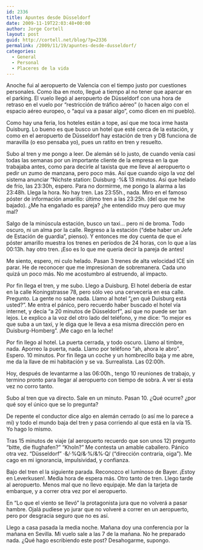 ```yaml
---
id: 2336
title: Apuntes desde Düsseldorf
date: 2009-11-19T22:03:48+00:00
author: Jorge Cortell
layout: post
guid: http://cortell.net/blog/?p=2336
permalink: /2009/11/19/apuntes-desde-dusseldorf/
categories:
  - General
  - Personal
  - Placeres de la vida
---
```

Anoche fui al aeropuerto de Valencia con el tiempo justo por cuestiones personales. Como iba en moto, llegué a tiempo al no tener que aparcar en el parking. El vuelo llegó al aeropuerto de Düsseldorf con una hora de retraso en el vuelo por &#8220;restricción de tráfico aéreo&#8221; (o hacen algo con el espacio aéreo europeo, o &#8220;aquí va a pasar algo&#8221;, como dicen en mi pueblo).

Como hay una feria, los hoteles están a tope, así que me toca irme hasta Duisburg. Lo bueno es que busco un hotel que esté cerca de la estación, y como en el aeropuerto de Düsseldorf hay estación de tren y DB funciona de maravilla (o eso pensaba yo), pues un ratito en tren y resuelto.

Subo al tren y me pongo a leer. De alemán sé lo justo, de cuando venía casi todas las semanas por un importante cliente de la empresa en la que trabajaba antes, como para decirle al taxista que me lleve al aeropuerto o pedir un zumo de manzana, pero poco más. Así que cuando oigo la voz del sistema anunciar &#8220;Nichste station: Duisburg ·$%&&#8221; recojo y bajo del tren. Pero veo un cartel que pone &#8220;Duisburg-Rahm&#8221;. Trato de subir al tren de nuevo, pero se va. Así que pregunto a una pareja, que me dice que hay 4 estaciones en Duisburg, y que no me preocupe, que el próximo tren viene ·$%& 13 minutos. Así que helado de frío, las 23:30h, espero. Para no dormirme, me pongo la alarma a las 23:48h. Llega la hora. No hay tren. Las 23:55h., nada. Miro en el famoso póster de información amarillo: último tren a las 23:25h. (del que me he bajado). ¿Me ha engañado es pareja? ¿he entendido muy pero que muy mal?

Salgo de la minúscula estación, busco un taxi… pero ni de broma. Todo oscuro, ni un alma por la calle. Regreso a la estación (&#8220;debe haber un Jefe de Estación de guardia&#8221;, pienso). Y entonces me doy cuenta de que el póster amarillo muestra los trenes en períodos de 24 horas, con lo que a las 00:13h. hay otro tren. ¡Eso es lo que me quería decir la pareja de antes!

Me siento, espero, mi culo helado. Pasan 3 trenes de alta velocidad ICE sin parar. He de reconocer que me impresionan de sobremanera. Cada uno quizá un poco más. No me acostumbro al estruendo, al impacto.

Por fin llega el tren, y me subo. Llego a Duisburg. El hotel debería de estar en la calle Koningstrasse 78, pero sólo veo una cervecería en esa calle. Pregunto. La gente no sabe nada. Llamo al hotel &#8220;¿en qué Duisburg está usted?&#8221;. Me entra el pánico, pero recuerdo haber buscado el hotel vía internet, y decía &#8220;a 20 minutos de Düsseldorf&#8221;, así que no puede ser tan lejos. Le explico a la voz del otro lado del teléfono, y me dice: &#8220;lo mejor es que suba a un taxi, y le diga que le lleva a esa misma dirección pero en Duisburg-Homberg&#8221;. ¡Me cago en la leche!

Por fin llego al hotel. La puerta cerrada, y todo oscuro. Llamo al timbre, nada. Aporreo la puerta, nada. Llamo por teléfono &#8220;ah, ahora le abro&#8221;. Espero. 10 minutos. Por fin llega un coche y un hombrecillo baja y me abre, me da la llave de mi habitación y se va. Surrealista. Las 02:00h.

Hoy, después de levantarme a las 06:00h., tengo 10 reuniones de trabajo, y termino pronto para llegar al aeropuerto con tiempo de sobra. A ver si esta vez no corro tanto.

Subo al tren que va directo. Sale en un minuto. Pasan 10. ¿Qué ocurre? ¿por qué soy el único que se lo pregunta?

De repente el conductor dice algo en alemán cerrado (o así me lo parece a mí) y todo el mundo baja del tren y pasa corriendo al que está en la vía 15. Yo hago lo mismo.

Tras 15 minutos de viaje (al aeropuerto recuerdo que son unos 12) pregunto &#8220;bitte, die flughafen?&#8221; &#8220;Kholn?&#8221; Me contesta un amable caballero. Pánico otra vez. &#8220;Düsseldorf&#8221; ·&/·%Q/&·%/&%·Q/ (&#8220;dirección contraria, oiga&#8221;). Me cago en mi ignorancia, impulsividad, y confianza.

Bajo del tren el la siguiente parada. Reconozco el luminoso de Bayer. ¡Estoy en Leverkusen!. Media hora de espera más. Otro tanto de tren. Llego tarde al aeropuerto. Menos mal que no llevo equipaje. Me dan la tarjeta de embarque, y a correr otra vez por el aeropuerto.

En &#8220;Lo que el viento se llevó&#8221; la protagonista jura que no volverá a pasar hambre. Ojalá pudiese yo jurar que no volveré a correr en un aeropuerto, pero por desgracia seguro que no es así.

Llego a casa pasada la media noche. Mañana doy una conferencia por la mañana en Sevilla. Mi vuelo sale a las 7 de la mañana. No he preparado nada. ¿Qué hago escribiendo este post? Desahogarme, supongo.